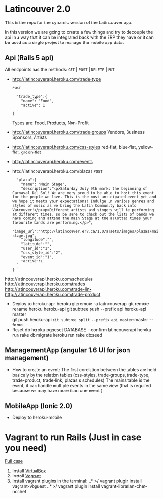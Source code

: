 # Latincouver 2.0

This is the repo for the dynamic version of the Latincouver app.

In this version we are going to create a few things and try to decouple the api in a way that it can be integrated back with the ERP they have or it can be used as a single project to manage the mobile app data.

## Api (Rails 5 api)
  All endpoints has the methods: `GET` | `POST` | `DELETE` | `PUT`

  * http://latincouverapi.heroku.com/trade-type
        
    `POST`
    ```{
      "trade_type":{
        "name": "Food",
        "active": 1
      }
    }
    ```

    Types are: Food, Products, Non-Profit

  * http://latincouverapi.heroku.com/trade-groups
    Vendors, Business, Sponsors, Artists  

  * http://latincouverapi.heroku.com/css-styles
    red-flat, blue-flat, yellow-flat, green-flat

  * http://latincouverapi.heroku.com/events

  * http://latincouverapi.heroku.com/plazas
    `POST`
    ```{
      "plaza":{
        "name": "Main Stage",
        "description":"<p>Saturday July 9th marks the beginning of Carnaval Del Sol! We are very proud to be able to host this event for the people we love. This is the most anticipated event yet and we hope it meets your expectations! Indulge in various genres and styles of music as we bring the Latin Community back into Vancouver!</p><p>Different artists and singers will be performing at different times, so be sure to check out the lists of bands we have coming and attend the Main Stage at the allotted times your favourite bands are performing.</p>",
        "image_url":"http://latincouver.er7.ca/1.0/assets/images/plazas/main-stage.jpg",
        "longitude":"",
        "latitude":"",
        "user_id":"1",
        "css_style_id":"2",
        "event_id":"1",
        "active":1
      }
    }
    ```

  http://latincouverapi.heroku.com/schedules
  http://latincouverapi.heroku.com/trades
  http://latincouverapi.heroku.com/trade-link
  http://latincouverapi.heroku.com/trade-product

  
  - Deploy to heroku-api:
  heroku git:remote -a latincouverapi
  git remote rename heroku heroku-api
  git subtree push --prefix api heroku-api master  
  git push heroku-api `git subtree split --prefix api master`:master --force
  - Reset db
  heroku pg:reset DATABASE --confirm latincouverapi
  heroku run rake db:migrate
  heroku run rake db:seed

## ManagementApp (angular 1.6 UI for json management)
  - How to create an event:
  The first corelation between the tables are held basicaly by the relation tables (css-styles, trade-groups, trade-type, trade-product, trade-link, plazas s schedules)
  The mains table is the event, it can handle multiple events in the same view (that is required because we may have more than one event )

## MobileApp (Ionic 2.0)
  - Deploy to heroku-mobile

# Vagrant to run Rails (Just in case you need)

[Full case](https://gorails.com/guides/using-vagrant-for-rails-development)

1. Install [VirtualBox](https://www.virtualbox.org/wiki/Downloads)
2. Install [Vagrant](https://www.vagrantup.com/downloads.html)
3. Install vagrant plugins in the terminal:
..* >/ vagrant plugin install vagrant-vbguest
..* >/ vagrant plugin install vagrant-librarian-chef-nochef